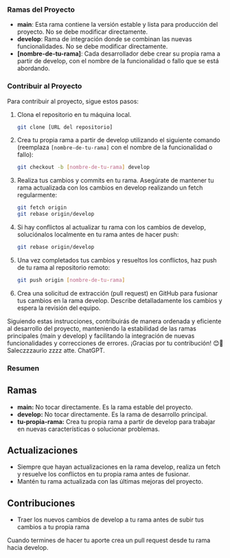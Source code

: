 ### Ramas del Proyecto

- **main**: Esta rama contiene la versión estable y lista para producción del proyecto. No se debe modificar directamente.
- **develop**: Rama de integración donde se combinan las nuevas funcionalidades. No se debe modificar directamente.
- **[nombre-de-tu-rama]**: Cada desarrollador debe crear su propia rama a partir de develop, con el nombre de la funcionalidad o fallo que se está abordando.

### Contribuir al Proyecto

Para contribuir al proyecto, sigue estos pasos:

1. Clona el repositorio en tu máquina local.
   ```bash
   git clone [URL del repositorio]
   ```

2. Crea tu propia rama a partir de develop utilizando el siguiente comando (reemplaza `[nombre-de-tu-rama]` con el nombre de la funcionalidad o fallo):
   ```bash
   git checkout -b [nombre-de-tu-rama] develop
   ```

3. Realiza tus cambios y commits en tu rama. Asegúrate de mantener tu rama actualizada con los cambios en develop realizando un fetch regularmente:
   ```bash
   git fetch origin
   git rebase origin/develop
   ```

4. Si hay conflictos al actualizar tu rama con los cambios de develop, soluciónalos localmente en tu rama antes de hacer push:
   ```bash
   git rebase origin/develop
   ```

5. Una vez completados tus cambios y resueltos los conflictos, haz push de tu rama al repositorio remoto:
   ```bash
   git push origin [nombre-de-tu-rama]
   ```

6. Crea una solicitud de extracción (pull request) en GitHub para fusionar tus cambios en la rama develop. Describe detalladamente los cambios y espera la revisión del equipo.

Siguiendo estas instrucciones, contribuirás de manera ordenada y eficiente al desarrollo del proyecto, manteniendo la estabilidad de las ramas principales (main y develop) y facilitando la integración de nuevas funcionalidades y correcciones de errores. ¡Gracias por tu contribución! 😊🚀 Saleczzzaurio zzzz atte. ChatGPT.

### Resumen

## Ramas

- **main:** No tocar directamente. Es la rama estable del proyecto.
- **develop:** No tocar directamente. Es la rama de desarrollo principal.
- **tu-propia-rama:** Crea tu propia rama a partir de develop para trabajar en nuevas características o solucionar problemas.

## Actualizaciones

- Siempre que hayan actualizaciones en la rama develop, realiza un fetch y resuelve los conflictos en tu propia rama antes de fusionar.
- Mantén tu rama actualizada con las últimas mejoras del proyecto.

## Contribuciones
- Traer los nuevos cambios de develop a tu rama antes de subir tus cambios a tu propia rama

Cuando termines de hacer tu aporte crea un pull request desde tu rama hacia develop.

